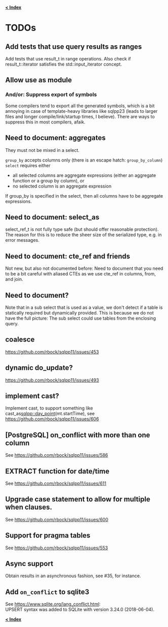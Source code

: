 [**< Index**](/docs/README.md)

# TODOs

## Add tests that use query results as ranges
Add tests that use result_t in range operations. Also check if result_t::iterator satisfies the std::input_iterator concept.

## Allow use as module
### And/or: Suppress export of symbols

Some compilers tend to export all the generated symbols, which is a bit annoying
in case of template-heavy libraries like sqlpp23 (leads to larger files and
longer compile/link/startup times, I believe). There are ways to suppress this
in most compilers, afaik.

## Need to document: aggregates
They must not be mixed in a select.

`group_by` accepts columns only (there is an escape hatch: `group_by_column`)
`select` requires either
- all selected columns are aggregate expressions (either an aggregate function or a group by column), or
- no selected column is an aggregate expression

If group_by is specified in the select, then all columns have to be aggregate expressions.

## Need to document: select_as
select_ref_t is not fully type safe (but should offer reasonable protection).
The reason for this is to reduce the sheer size of the serialized type, e.g. in error messages.

## Need to document: cte_ref and friends
Not new, but also not documented before: Need to document that you need to be a bit careful with aliased CTEs as we use cte_ref in columns, from, and join.

## Need to document?
Note that in a sub select that is used as a value, we don't detect if a table is statically required but dynamically provided. This is because we do not have the full picture: The sub select could use tables from the enclosing query.


## coalesce
https://github.com/rbock/sqlpp11/issues/453

## dynamic do_update?
https://github.com/rbock/sqlpp11/issues/493

## implement cast?
Implement cast, to support something like cast_as<sqlpp::day_point>(mt.startTime),
see https://github.com/rbock/sqlpp11/issues/606

## [PostgreSQL] on_conflict with more than one column
See https://github.com/rbock/sqlpp11/issues/586

## EXTRACT function for date/time
See https://github.com/rbock/sqlpp11/issues/611

## Upgrade case statement to allow for multiple when clauses.
See https://github.com/rbock/sqlpp11/issues/600

## Support for pragma tables
See https://github.com/rbock/sqlpp11/issues/553

## Async support

Obtain results in an asynchronous fashion, see #35, for instance.

## Add `on_conflict` to sqlite3

See https://www.sqlite.org/lang_conflict.html: \
UPSERT syntax was added to SQLite with version 3.24.0 (2018-06-04).


[**< Index**](/docs/README.md)

